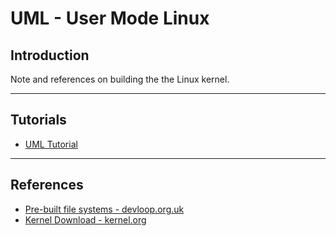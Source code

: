 # UML - User Mode Linux


## Introduction

Note and references on building the the Linux kernel.

---

## Tutorials

* [UML Tutorial](https://opensourceforu.com/2016/11/discovering-versatility-user-mode-linux/)

---

## References

* [Pre-built file systems - devloop.org.uk](http://fs.devloop.org.uk/)
* [Kernel Download - kernel.org](https://www.kernel.org/)



